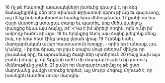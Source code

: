 16 Ոչ թէ հնարովի առասպելների յետեւից գնալով է, որ ձեզ ճանաչեցրինք մեր Տէր Յիսուսի Քրիստոսի զօրութիւնը եւ գալուստը, այլ մենք իսկ ականատես եղանք նրա մեծութեանը. 17 քանի որ նա Հայր Աստծուց ստացաւ փառք եւ պատիւ, երբ մեծավայելուչ փառքից եկաւ այս ձայնը, թէ՝ «Դա է իմ սիրելի որդին, որն ունի իմ ամբողջ հաճութիւնը»: 18 Եւ երկնքից եկող այս ձայնը լսեցինք մենք իսկ, որ նրա հետ էինք սուրբ լերան վրայ:
19 Ունենք նաեւ մարգարէական աւելի հաստատուն խօսքը, - որին եթէ անսաք, լաւ կ՚անէք, - իբրեւ ճրագ, որ լոյս է տալիս մութ տեղում՝ մինչեւ որ լուսանայ օրը, եւ արուսեակը ծագի ձեր սրտերում:
20 Բայց նախ այս բանն իմացէ՛ք, որ Գրքերի ամէն մի մարգարէութիւն իր յատուկ մեկնութիւնը չունի, 21 քանի որ մարգարէութիւնը ոչ թէ ըստ մարդկանց կամքի տրուեց երբեւէ, այլ Սուրբ Հոգուց մղուած է, որ խօսեցին Աստծու սուրբ մարդիկ:
